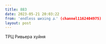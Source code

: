 ```yaml
---
title: 883
date: 2023-05-21 20:03:22
from: 'endless шизing ⍼' (channel1162404975)
layout: post
---
```


ТРЦ Ривьера хуйня
